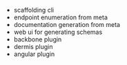 - scaffolding cli
- endpoint enumeration from meta
- documentation generation from meta
- web ui for generating schemas
- backbone plugin
- dermis plugin
- angular plugin
